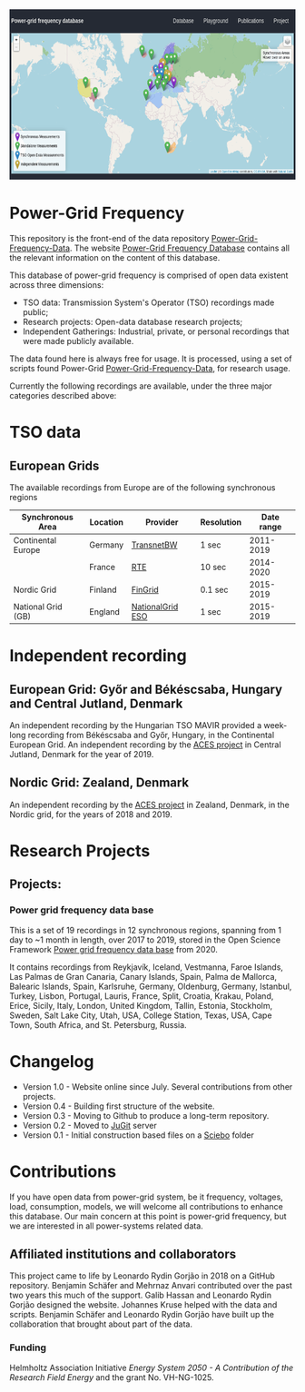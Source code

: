 <img src="Screenshot.png" title="Screenshot of the website" height="300"/>

# Power-Grid Frequency

This repository is the front-end of the data repository [Power-Grid-Frequency-Data](https://github.com/LRydin/Power-Grid-Frequency-Data). The website [Power-Grid Frequency Database](https://lrydin.github.io/Power-Grid-Frequency/) contains all the relevant information on the content of this database.

This database of power-grid frequency is comprised of open data existent across three dimensions:
 - TSO data: Transmission System's Operator (TSO) recordings made public;
 - Research projects: Open-data database research projects;
 - Independent Gatherings: Industrial, private, or personal recordings that were made publicly available.

The data found here is always free for usage. It is processed, using a set of scripts found Power-Grid [Power-Grid-Frequency-Data](https://github.com/LRydin/Power-Grid-Frequency-Data/scripts), for research usage.

Currently the following recordings are available, under the three major categories described above:

# TSO data
## European Grids

The available recordings from Europe are of the following synchronous regions

Synchronous Area| Location | Provider | Resolution | Date range |
| --- | --- | --- | --- | --- |
| Continental Europe | Germany | [TransnetBW](https://www.transnetbw.com/en/energy-market/ancillary-services/control-reserve-demand-activation)|  1 sec | 2011-2019 |
|   | France |  [RTE](https://clients.rte-france.com/lang/an/visiteurs/vie/vie_frequence.jsp) | 10 sec | 2014-2020 |
| Nordic Grid | Finland | [FinGrid](https://data.fingrid.fi/en/dataset/frequency-historical-data) | 0.1 sec | 2015-2019 |
| National Grid (GB) | England | [NationalGrid ESO](https://www.nationalgrideso.com/balancing-services/frequency-response-services/historic-frequency-data) | 1 sec | 2015-2019 |


# Independent recording
## European Grid: Győr and Békéscsaba, Hungary and Central Jutland, Denmark
An independent recording by the Hungarian TSO MAVIR provided a week-long recording from Békéscsaba and Győr, Hungary, in the Continental European Grid.
An independent recording by the [ACES project](https://www.aces-bornholm.eu) in Central Jutland, Denmark for the year of 2019.

## Nordic Grid: Zealand, Denmark
An independent recording by the [ACES project](https://www.aces-bornholm.eu) in Zealand, Denmark, in the Nordic grid, for the years of 2018 and 2019.

# Research Projects
## Projects:
### Power grid frequency data base
This is a set of 19 recordings in 12 synchronous regions, spanning from 1 day to ~1 month in length, over 2017 to 2019, stored in the Open Science Framework [Power grid frequency data base](https://osf.io/by5hu/) from 2020.

It contains recordings from Reykjavík, Iceland, Vestmanna, Faroe Islands, Las Palmas de Gran Canaria, Canary Islands, Spain, Palma de Mallorca, Balearic Islands, Spain, Karlsruhe, Germany, Oldenburg, Germany, Istanbul, Turkey, Lisbon, Portugal, Lauris, France, Split, Croatia, Krakau, Poland, Erice, Sicily, Italy, London, United Kingdom, Tallin, Estonia, Stockholm, Sweden, Salt Lake City, Utah, USA, College Station, Texas, USA, Cape Town, South Africa, and St. Petersburg, Russia.

# Changelog
- Version 1.0 - Website online since July. Several contributions from other projects.
- Version 0.4 - Building first structure of the website.
- Version 0.3 - Moving to Github to produce a long-term repository.
- Version 0.2 - Moved to [JuGit](https://jugit.fz-juelich.de/) server
- Version 0.1 - Initial construction based files on a [Sciebo](https://www.sciebo.de/) folder

# Contributions
If you have open data from power-grid system, be it frequency, voltages, load, consumption, models, we will welcome all contributions to enhance this database. Our main concern at this point is power-grid frequency, but we are interested in all power-systems related data.

## Affiliated institutions and collaborators

This project came to life by Leonardo Rydin Gorjão in 2018 on a GitHub repository. Benjamin Schäfer and Mehrnaz Anvari contributed over the past two years this much of the support. Galib Hassan and Leonardo Rydin Gorjão designed the website. Johannes Kruse helped with the data and scripts. Benjamin Schäfer and Leonardo Rydin Gorjão have built up the collaboration that brought about part of the data.

### Funding
Helmholtz Association Initiative *Energy System 2050 - A Contribution of the Research Field Energy* and the grant No. VH-NG-1025.
